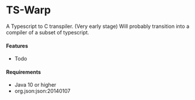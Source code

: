 # TS-Warp

A Typescript to C transpiler. (Very early stage)
Will probably transition into a compiler of a subset of typescript. 

#### Features
- Todo

#### Requirements
- Java 10 or higher 
- org.json:json:20140107
